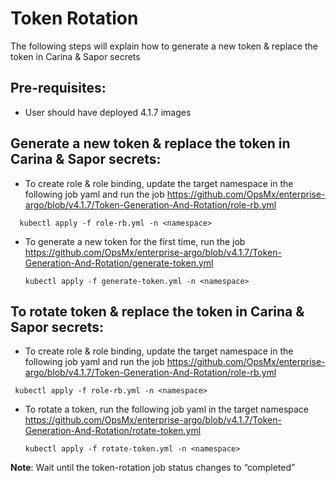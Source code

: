 # Token Rotation

The following steps will explain how to generate a new token & replace the token in Carina & Sapor secrets

## Pre-requisites: 

- User should have deployed 4.1.7 images

## Generate a new token & replace the token in Carina & Sapor secrets:

-  To create role & role binding, update the target namespace in the following job yaml and run the job <https://github.com/OpsMx/enterprise-argo/blob/v4.1.7/Token-Generation-And-Rotation/role-rb.yml>

 ```console
   kubectl apply -f role-rb.yml -n <namespace>
   ```
- To generate a new token for the first time, run the job <https://github.com/OpsMx/enterprise-argo/blob/v4.1.7/Token-Generation-And-Rotation/generate-token.yml>

   ```console
  kubectl apply -f generate-token.yml -n <namespace>
  ```
## To rotate token & replace the token in Carina & Sapor secrets:

-  To create role & role binding, update the target namespace in the following job yaml and run the job <https://github.com/OpsMx/enterprise-argo/blob/v4.1.7/Token-Generation-And-Rotation/role-rb.yml>

  ```console
   kubectl apply -f role-rb.yml -n <namespace>
   ```

- To rotate a token, run the following job yaml in the target namespace <https://github.com/OpsMx/enterprise-argo/blob/v4.1.7/Token-Generation-And-Rotation/rotate-token.yml>

   ```console
   kubectl apply -f rotate-token.yml -n <namespace>
   ``` 
**Note**: Wait until the token-rotation job status changes to “completed”
